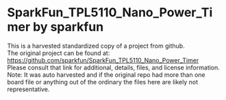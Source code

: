 
# SparkFun_TPL5110_Nano_Power_Timer by sparkfun  
This is a harvested standardized copy of a project from github.  
The original project can be found at:  
https://github.com/sparkfun/SparkFun_TPL5110_Nano_Power_Timer  
Please consult that link for additional, details, files, and license information.  
Note: It was auto harvested and if the original repo had more than one board file or anything out of the ordinary the files here are likely not representative.  
    